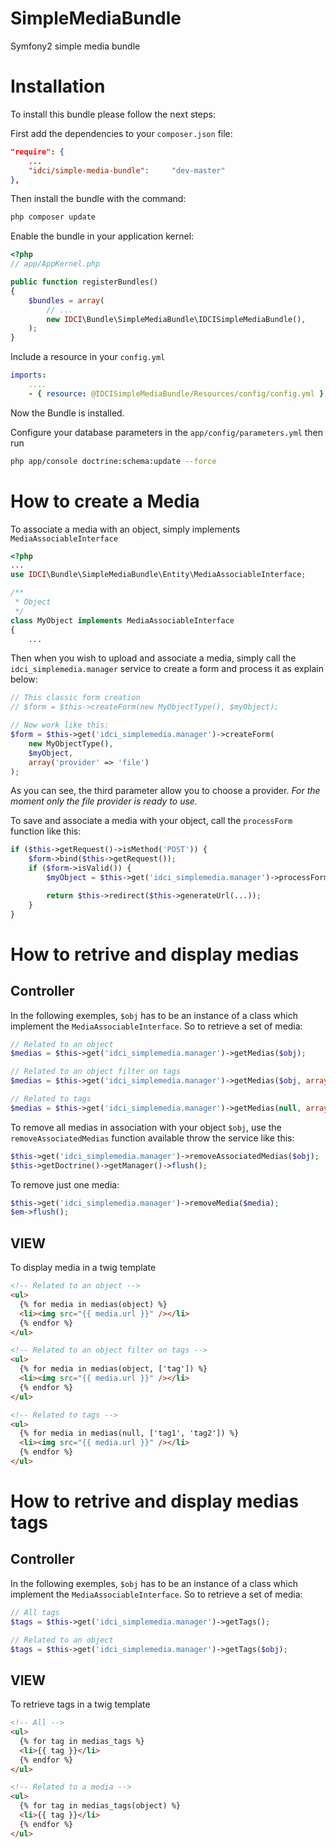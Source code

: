 SimpleMediaBundle
=================

Symfony2 simple media bundle


Installation
===========

To install this bundle please follow the next steps:

First add the dependencies to your `composer.json` file:

```json
"require": {
    ...
    "idci/simple-media-bundle":     "dev-master"
},
```

Then install the bundle with the command:

```sh
php composer update
```

Enable the bundle in your application kernel:

```php
<?php
// app/AppKernel.php

public function registerBundles()
{
    $bundles = array(
        // ...
        new IDCI\Bundle\SimpleMediaBundle\IDCISimpleMediaBundle(),
    );
}
```

Include a resource in your `config.yml`

```yml
imports:
    ....
    - { resource: @IDCISimpleMediaBundle/Resources/config/config.yml }
```

Now the Bundle is installed.

Configure your database parameters in the `app/config/parameters.yml` then run

```sh
php app/console doctrine:schema:update --force
```

How to create a Media
=====================

To associate a media with an object, simply implements `MediaAssociableInterface`

```php
<?php
...
use IDCI\Bundle\SimpleMediaBundle\Entity\MediaAssociableInterface;

/**
 * Object
 */
class MyObject implements MediaAssociableInterface
{
    ...
```

Then when you wish to upload and associate a media, simply call the `idci_simplemedia.manager`
service to create a form and process it as explain below:

```php
// This classic form creation
// $form = $this->createForm(new MyObjectType(), $myObject);

// Now work like this:
$form = $this->get('idci_simplemedia.manager')->createForm(
    new MyObjectType(),
    $myObject,
    array('provider' => 'file')
);
```

As you can see, the third parameter allow you to choose a provider.
*For the moment only the file provider is ready to use.*

To save and associate a media with your object, call the `processForm` function like this:

```php
if ($this->getRequest()->isMethod('POST')) {
    $form->bind($this->getRequest());
    if ($form->isValid()) {
        $myObject = $this->get('idci_simplemedia.manager')->processForm($form);

        return $this->redirect($this->generateUrl(...));
    }
}
```

How to retrive and display medias
=================================

Controller
----------

In the following exemples, `$obj` has to be an instance of a class which implement
the `MediaAssociableInterface`. So to retrieve a set of media:

```php
// Related to an object
$medias = $this->get('idci_simplemedia.manager')->getMedias($obj);

// Related to an object filter on tags
$medias = $this->get('idci_simplemedia.manager')->getMedias($obj, array('tag1', 'tag2'));

// Related to tags
$medias = $this->get('idci_simplemedia.manager')->getMedias(null, array('tag1', 'tag2'));
```

To remove all medias in association with your object `$obj`, use the `removeAssociatedMedias`
function available throw the service like this:

```php
$this->get('idci_simplemedia.manager')->removeAssociatedMedias($obj);
$this->getDoctrine()->getManager()->flush();
```

To remove just one media:

```php
$this->get('idci_simplemedia.manager')->removeMedia($media);
$em->flush();
```

VIEW
----

To display media in a twig template

```html
<!-- Related to an object -->
<ul>
  {% for media in medias(object) %}
  <li><img src="{{ media.url }}" /></li>
  {% endfor %}
</ul>

<!-- Related to an object filter on tags -->
<ul>
  {% for media in medias(object, ['tag']) %}
  <li><img src="{{ media.url }}" /></li>
  {% endfor %}
</ul>

<!-- Related to tags -->
<ul>
  {% for media in medias(null, ['tag1', 'tag2']) %}
  <li><img src="{{ media.url }}" /></li>
  {% endfor %}
</ul>
```


How to retrive and display medias tags
======================================

Controller
----------

In the following exemples, `$obj` has to be an instance of a class which implement
the `MediaAssociableInterface`. So to retrieve a set of media:

```php
// All tags
$tags = $this->get('idci_simplemedia.manager')->getTags();

// Related to an object
$tags = $this->get('idci_simplemedia.manager')->getTags($obj);
```

VIEW
----

To retrieve tags in a twig template

```html
<!-- All -->
<ul>
  {% for tag in medias_tags %}
  <li>{{ tag }}</li>
  {% endfor %}
</ul>

<!-- Related to a media -->
<ul>
  {% for tag in medias_tags(object) %}
  <li>{{ tag }}</li>
  {% endfor %}
</ul>
```
